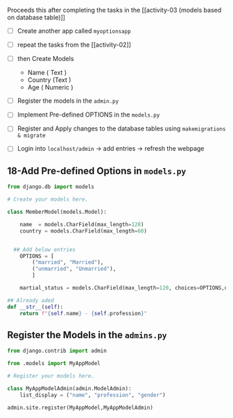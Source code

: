 
Proceeds this after completing the tasks in the [[activity-03 (models based on database table)]]
- [ ] Create another app called `myoptionsapp` 
- [ ]  repeat the tasks from the [[activity-02]]
- [ ] then Create Models 
	- Name ( Text )
	- Country (Text )
	- Age ( Numeric )
- [ ] Register the models in the `admin.py`
- [ ] Implement Pre-defined OPTIONS in the `models.py`
- [ ] Register and Apply changes to the database tables using `makemigrations & migrate`
- [ ] Login into `localhost/admin` -> add entries -> refresh the webpage


## 18-Add Pre-defined Options in `models.py`

```python
from django.db import models

# Create your models here.

class MemberModel(models.Model):

    name  = models.CharField(max_length=120)
    country = models.CharField(max_length=60)


  ## Add below entries
    OPTIONS = [
        ("married", "Married"),
        ("unmarried", "Unmarried"),
	    ]

    martial_status = models.CharField(max_length=120, choices=OPTIONS,default="unmarried")

## Already aded 
def __str__(self):
	return f"{self.name} - {self.profession}"
```


## Register the Models in the `admins.py`

```python
from django.contrib import admin

from .models import MyAppModel

# Register your models here.

class MyAppModelAdmin(admin.ModelAdmin):
    list_display = ("name", "profession", "gender")

admin.site.register(MyAppModel,MyAppModelAdmin)
```


